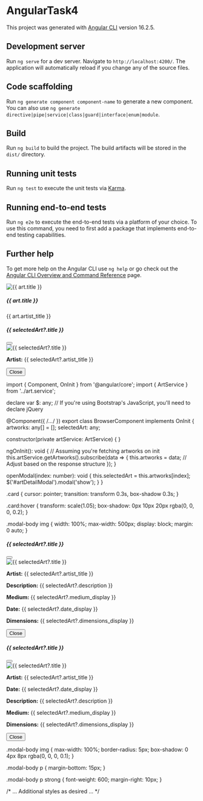 # AngularTask4

This project was generated with [Angular CLI](https://github.com/angular/angular-cli) version 16.2.5.

## Development server

Run `ng serve` for a dev server. Navigate to `http://localhost:4200/`. The application will automatically reload if you change any of the source files.

## Code scaffolding

Run `ng generate component component-name` to generate a new component. You can also use `ng generate directive|pipe|service|class|guard|interface|enum|module`.

## Build

Run `ng build` to build the project. The build artifacts will be stored in the `dist/` directory.

## Running unit tests

Run `ng test` to execute the unit tests via [Karma](https://karma-runner.github.io).

## Running end-to-end tests

Run `ng e2e` to execute the end-to-end tests via a platform of your choice. To use this command, you need to first add a package that implements end-to-end testing capabilities.

## Further help

To get more help on the Angular CLI use `ng help` or go check out the [Angular CLI Overview and Command Reference](https://angular.io/cli) page.



<div class="container mt-5">

  <!-- Artwork Listing -->
  <div class="results-container row">
    <div *ngFor="let art of artworks; let i = index" class="col-md-4 mb-4">
      <div class="card" (click)="openModal(i)">
        <img [src]="art.thumbnail_url" alt="{{ art.title }}" class="card-img-top">
        <div class="card-body">
          <h5 class="card-title">{{ art.title }}</h5>
          <p class="card-text">{{ art.artist_title }}</p>
        </div>
      </div>
    </div>
  </div>

  <!-- Modal -->
  <div class="modal fade" id="artDetailModal" tabindex="-1" aria-labelledby="exampleModalLabel" aria-hidden="true">
    <div class="modal-dialog modal-lg">
      <div class="modal-content">
        <div class="modal-header">
          <h5 class="modal-title" id="exampleModalLabel">{{ selectedArt?.title }}</h5>
          <button type="button" class="btn-close" data-bs-dismiss="modal" aria-label="Close"></button>
        </div>
        <div class="modal-body">
          <img [src]="selectedArt?.image_url" alt="{{ selectedArt?.title }}" class="img-fluid mb-3">
          <p><strong>Artist:</strong> {{ selectedArt?.artist_title }}</p>
          <!-- Add more details as needed -->
        </div>
        <div class="modal-footer">
          <button type="button" class="btn btn-secondary" data-bs-dismiss="modal">Close</button>
        </div>
      </div>
    </div>
  </div>
</div>


import { Component, OnInit } from '@angular/core';
import { ArtService } from '../art.service';

declare var $: any;  // If you're using Bootstrap's JavaScript, you'll need to declare jQuery

@Component({ /*...*/ })
export class BrowserComponent implements OnInit {
  artworks: any[] = [];
  selectedArt: any;

  constructor(private artService: ArtService) { }

  ngOnInit(): void {
    // Assuming you're fetching artworks on init
    this.artService.getArtworks().subscribe(data => {
      this.artworks = data;  // Adjust based on the response structure
    });
  }

  openModal(index: number): void {
    this.selectedArt = this.artworks[index];
    $('#artDetailModal').modal('show');
  }
}

.card {
  cursor: pointer;
  transition: transform 0.3s, box-shadow 0.3s;
}

.card:hover {
  transform: scale(1.05);
  box-shadow: 0px 10px 20px rgba(0, 0, 0, 0.2);
}

.modal-body img {
  width: 100%;
  max-width: 500px;
  display: block;
  margin: 0 auto;
}

<!-- Modal -->
<div class="modal fade" id="artDetailModal" tabindex="-1" aria-labelledby="artDetailLabel" aria-hidden="true">
    <div class="modal-dialog modal-xl">
      <div class="modal-content">
        <div class="modal-header">
          <h5 class="modal-title" id="artDetailLabel">{{ selectedArt?.title }}</h5>
          <button type="button" class="btn-close" data-bs-dismiss="modal" aria-label="Close"></button>
        </div>
        <div class="modal-body">
          <div class="row">
            <div class="col-md-6">
                <img [src]="selectedArt?.image_url" alt="{{ selectedArt?.title }}" class="img-fluid mb-3">
            </div>
            <div class="col-md-6">
                <p><strong>Artist:</strong> {{ selectedArt?.artist_title }}</p>
                <p><strong>Description:</strong> {{ selectedArt?.description }}</p>
                <p><strong>Medium:</strong> {{ selectedArt?.medium_display }}</p>
                <p><strong>Date:</strong> {{ selectedArt?.date_display }}</p>
                <p><strong>Dimensions:</strong> {{ selectedArt?.dimensions_display }}</p>
                <!-- Add any other relevant details available from the API -->
            </div>
          </div>
        </div>
        <div class="modal-footer">
          <button type="button" class="btn btn-secondary" data-bs-dismiss="modal">Close</button>
        </div>
      </div>
    </div>

</div>


<!-- Modal -->
<div class="modal fade" id="artDetailModal" tabindex="-1" aria-labelledby="artDetailLabel" aria-hidden="true">
    <div class="modal-dialog modal-xl">
        <div class="modal-content">
            <div class="modal-header">
                <h5 class="modal-title" id="artDetailLabel">{{ selectedArt?.title }}</h5>
                <button type="button" class="btn-close" data-bs-dismiss="modal" aria-label="Close"></button>
            </div>
            <div class="modal-body">
                <div class="row">
                    <div class="col-md-6">
                        <!-- Displaying larger image -->
                        <img [src]="selectedArt?.image_url" alt="{{ selectedArt?.title }}" class="img-fluid mb-3">
                    </div>
                    <div class="col-md-6">
                        <p><strong>Artist:</strong> {{ selectedArt?.artist_title }}</p>
                        <p><strong>Date:</strong> {{ selectedArt?.date_display }}</p>
                        <p><strong>Description:</strong> {{ selectedArt?.description }}</p>
                        <p><strong>Medium:</strong> {{ selectedArt?.medium_display }}</p>
                        <!-- Display any other related information available through the API -->
                        <p><strong>Dimensions:</strong> {{ selectedArt?.dimensions_display }}</p>
                        <!-- ... Add other details as they are available ... -->
                    </div>
                </div>
            </div>
            <div class="modal-footer">
                <button type="button" class="btn btn-secondary" data-bs-dismiss="modal">Close</button>
            </div>
        </div>
    </div>
</div>


.modal-body img {
    max-width: 100%;
    border-radius: 5px;
    box-shadow: 0 4px 8px rgba(0, 0, 0, 0.1);
}

.modal-body p {
    margin-bottom: 15px;
}

.modal-body p strong {
    font-weight: 600;
    margin-right: 10px;
}

/* ... Additional styles as desired ... */



